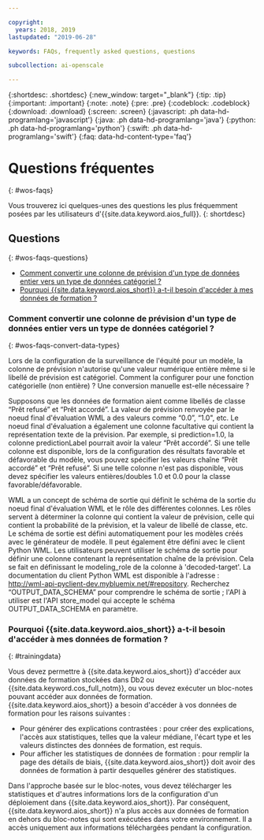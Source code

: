 ```yaml
---

copyright:
  years: 2018, 2019
lastupdated: "2019-06-28"

keywords: FAQs, frequently asked questions, questions

subcollection: ai-openscale

---
```


{:shortdesc: .shortdesc}
{:new_window: target="_blank"}
{:tip: .tip}
{:important: .important}
{:note: .note}
{:pre: .pre}
{:codeblock: .codeblock}
{:download: .download}
{:screen: .screen}
{:javascript: .ph data-hd-programlang='javascript'}
{:java: .ph data-hd-programlang='java'}
{:python: .ph data-hd-programlang='python'}
{:swift: .ph data-hd-programlang='swift'}
{:faq: data-hd-content-type='faq'}

# Questions fréquentes
{: #wos-faqs}

Vous trouverez ici quelques-unes des questions les plus fréquemment posées par les utilisateurs d'{{site.data.keyword.aios_full}}.
{: shortdesc}

## Questions
{: #wos-faqs-questions}

- [Comment convertir une colonne de prévision d'un type de données entier vers un type de données catégoriel ?](#wos-faqs-convert-data-types)
- [Pourquoi {{site.data.keyword.aios_short}} a-t-il besoin d'accéder à mes données de formation ?](#trainingdata)

### Comment convertir une colonne de prévision d'un type de données entier vers un type de données catégoriel ?
{: #wos-faqs-convert-data-types}

Lors de la configuration de la surveillance de l'équité pour un modèle,
la colonne de prévision n'autorise qu'une valeur numérique entière
même si le libellé de prévision est catégoriel.
Comment la configurer pour une fonction catégorielle (non entière) ? Une conversion manuelle est-elle nécessaire ? 

Supposons que les données de formation aient comme libellés de classe “Prêt refusé” et “Prêt accordé”. La valeur de prévision renvoyée par le noeud final d'évaluation WML a des valeurs comme “0.0”, “1.0", etc.
Le noeud final d'évaluation a également une colonne facultative qui contient la représentation texte de la prévision. Par exemple, si prediction=1.0, la colonne predictionLabel pourrait avoir la valeur “Prêt accordé”. Si une telle colonne est disponible,
lors de la configuration des résultats favorable et défavorable du modèle, vous pouvez spécifier les valeurs chaîne “Prêt accordé” et “Prêt refusé”. Si une telle colonne n'est pas disponible, vous devez spécifier les valeurs entières/doubles 1.0 et 0.0 pour la classe favorable/défavorable.

WML a un concept de schéma de sortie qui définit le schéma de la sortie du noeud final d'évaluation WML et le rôle des différentes colonnes. Les rôles servent à déterminer la colonne qui contient la valeur de prévision,
celle qui contient la probabilité de la prévision, et la valeur de libellé de classe, etc.
Le schéma de sortie est défini automatiquement pour les modèles créés avec le générateur de modèle. Il peut également être défini avec le client Python WML. Les utilisateurs peuvent utiliser le schéma de sortie pour définir une colonne contenant la représentation chaîne de la prévision. Cela se fait en définissant le modeling_role de la colonne à 'decoded-target'. La documentation du client Python WML est disponible à l'adresse : http://wml-api-pyclient-dev.mybluemix.net/#repository. Recherchez “OUTPUT_DATA_SCHEMA” pour comprendre le schéma de sortie ; l'API à utiliser est l'API store_model qui accepte le schéma OUTPUT_DATA_SCHEMA en paramètre.

### Pourquoi {{site.data.keyword.aios_short}} a-t-il besoin d'accéder à mes données de formation ?
{: #trainingdata}

Vous devez permettre à {{site.data.keyword.aios_short}} d'accéder aux données de formation stockées dans Db2 ou {{site.data.keyword.cos_full_notm}}, ou vous devez exécuter un bloc-notes pouvant accéder aux données de formation. {{site.data.keyword.aios_short}} a besoin d'accéder à vos données de formation pour les raisons suivantes :

- Pour générer des explications contrastées : pour créer des explications, l'accès aux statistiques, telles que la valeur médiane, l'écart type et les valeurs distinctes des données de formation, est requis.
- Pour afficher les statistiques de données de formation : pour remplir la page des détails de biais, {{site.data.keyword.aios_short}} doit avoir des données de formation à partir desquelles générer des statistiques.

<!---
- To compute drift: Training data is required to build the drift detection model.
- To identify and suggest features to monitor for fairness: {{site.data.keyword.aios_short}} needs access to training data to suggest reference and monitored ranges.
--->

Dans l'approche basée sur le bloc-notes, vous devez télécharger les statistiques et d'autres informations lors de la configuration d'un déploiement dans {{site.data.keyword.aios_short}}. Par conséquent, {{site.data.keyword.aios_short}} n'a plus accès aux données de formation en dehors du bloc-notes qui sont exécutées dans votre environnement. Il a accès uniquement aux informations téléchargées pendant la configuration.


